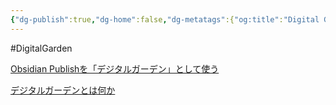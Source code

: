 ```yaml
---
{"dg-publish":true,"dg-home":false,"dg-metatags":{"og:title":"Digital Garden","og:image":"https://raw.githubusercontent.com/konnta0/blog2/refs/heads/main/konnta0.jpg","twitter:card":"summary","twitter:title":"Digital Garden","twitter:image":"https://raw.githubusercontent.com/konnta0/blog2/refs/heads/main/konnta0.jpg","twitter:site":"@konnta0"},"permalink":"/engineering/digital-garden/","metatags":{"og:title":"Digital Garden","og:image":"https://raw.githubusercontent.com/konnta0/blog2/refs/heads/main/konnta0.jpg","twitter:card":"summary","twitter:title":"Digital Garden","twitter:image":"https://raw.githubusercontent.com/konnta0/blog2/refs/heads/main/konnta0.jpg","twitter:site":"@konnta0"},"dgPassFrontmatter":true,"created":"2024-12-20T02:12:01.547+09:00"}
---
```



#DigitalGarden


[Obsidian Publishを「デジタルガーデン」として使う](https://goryugo.com/20211014/digital-garden/)

[デジタルガーデンとは何か](https://hackernoon.com/lang/ja/%E3%83%87%E3%82%B8%E3%82%BF%E3%83%AB%E3%82%AC%E3%83%BC%E3%83%87%E3%83%B3%E3%81%A8%E3%81%AF%E4%BD%95%E3%81%8B)
